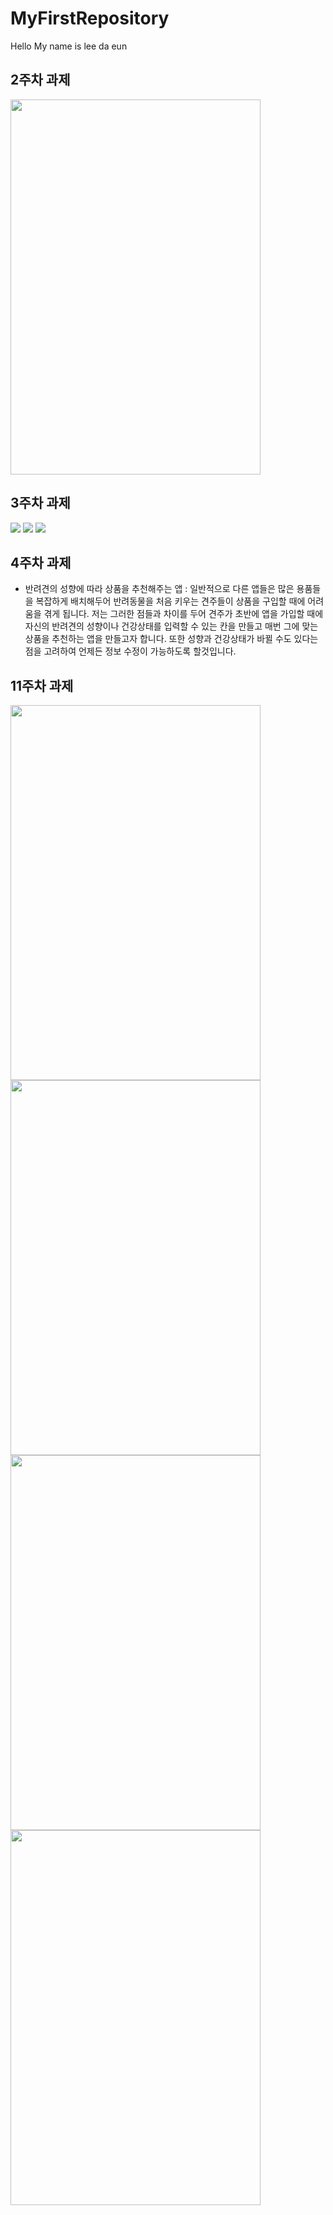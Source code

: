 # MyFirstRepository

Hello My name is lee da eun

## 2주차 과제
<img width="400" height="600" src="./png/2주차.PNG"></img>


## 3주차 과제 
<img width="" height="" src="./png/3주차(1).PNG"></img>
<img width="" height="" src="./png/3주차(2).PNG"></img>
<img width="" height="" src="./png/3주차(3).PNG"></img>

## 4주차 과제
- 반려견의 성향에 따라 상품을 추천해주는 앱
: 일반적으로 다른 앱들은 많은 용품들을 복잡하게 배치해두어 반려동물을 처음 키우는 견주들이 상품을 구입할 때에 어려움을 겪게 됩니다. 저는 그러한 점들과 차이를 두어 견주가 초반에 앱을 가입할 때에 자신의 반려견의 성향이나 건강상태를 입력할 수 있는 칸을 만들고 매번 그에 맞는 상품을 추천하는 앱을 만들고자 합니다. 또한 성향과 건강상태가 바뀔 수도 있다는 점을 고려하여 언제든 정보 수정이 가능하도록 할것입니다. 

## 11주차 과제
<img width="400" height="600" src="./png/11주차(1).PNG"></img>
<img width="400" height="600" src="./png/11주차(2).PNG"></img>
<img width="400" height="600" src="./png/11주차(3).PNG"></img>
<img width="400" height="600" src="./png/11주차(4).PNG"></img>
